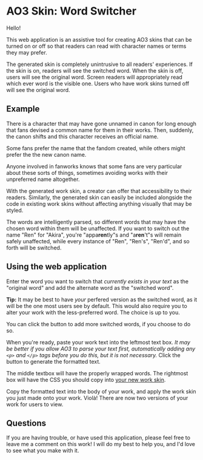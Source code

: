 
# AO3 Skin: Word Switcher
Hello!

This web application is an assistive tool for creating AO3 skins that can be turned on or off so that readers can read with character names or terms they may prefer.

The generated skin is completely unintrusive to all readers' experiences. If the skin is on, readers will see the switched word. When the skin is off, users will see the original word. Screen readers will appropriately read which ever word is the visible one. Users who have work skins turned off will see the original word.

## Example
There is a character that may have gone unnamed in canon for long enough that fans devised a common name for them in their works. Then, suddenly, the canon shifts and this character receives an official name.

Some fans prefer the name that the fandom created, while others might prefer the the new canon name.

Anyone involved in fanworks knows that some fans are very particular about these sorts of things, sometimes avoiding works with their unpreferred name altogether.

With the generated work skin, a creator can offer that accessibility to their readers. Similarly, the generated skin can easily be included alongside the code in existing work skins without affecting anything visually that may be styled.

The words are intelligently parsed, so different words that may have the chosen word within them will be unaffected. If you want to switch out the name "Ren" for "Akira", you're "appa**ren**tly"s and "a**ren**'t"s will remain safely unaffected, while every instance of "Ren", "Ren's", "Ren'd", and so forth will be switched.

## Using the web application
Enter the word you want to switch that *currently exists in your text* as the "original word" and add the alternate word as the "switched word".

**Tip:** It may be best to have *your* perfered version as the switched word, as it will be the one most users see by default. This would also require you to alter your work with the less-preferred word. The choice is up to you.

You can click the button to add more switched words, if you choose to do so.

When you're ready, paste your work text into the leftmost text box. *It may be better if you allow AO3 to parse your text first, automatically adding any `<p>` and `</p>` tags before you do this, but it is not necessary.* Click the button to generate the formatted text.

The middle textbox will have the properly wrapped words. The rightmost box will have the CSS you should copy into [your new work skin](https://archiveofourown.org/skins/new?skin_type=WorkSkin). 

Copy the formatted text into the body of your work, and apply the work skin you just made onto your work. Violà! There are now two versions of your work for users to view.

## Questions
If you are having trouble, or have used this application, please feel free to leave me a comment on this work! I will do my best to help you, and I'd love to see what you make with it.
 